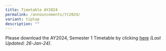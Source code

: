 ```yaml
---
title: Timetable AY2024
permalink: /announcements/tt2024/
variant: tiptap
description: ""
---
```

<p>Please download the AY2024, Semester 1 Timetable by clicking <a href="/files/Announcements/DMN_SEM_1_Class_TT_24_26_Jan_24.pdf" rel="noopener noreferrer nofollow" target="_blank">here</a>  <em>(Last Updated: 26-Jan-24)</em>.</p>